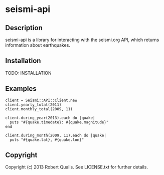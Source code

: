 seismi-api 
========== 

Description 
-----------

seismi-api is a library for interacting with the seismi.org API, which 
returns information about earthquakes. 

Installation 
------------ 

TODO: INSTALLATION 

Examples 
-------- 

    client = Seismi::API::Client.new 
    client.yearly_total(2011) 
    client.monthly_total(2009, 11) 

    client.during_year(2013).each do |quake| 
      puts "#{quake.timedate}: #{quake.magnitude}" 
    end 

    client.during_month(2009, 11).each do |quake| 
      puts "#{quake.lat}, #{quake.lon}" 

Copyright 
---------

Copyright (c) 2013 Robert Qualls. See LICENSE.txt for
further details.

